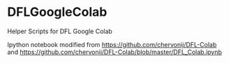# DFLGoogleColab
Helper Scripts for DFL Google Colab

Ipython notebook modified from https://github.com/chervonij/DFL-Colab and https://github.com/chervonij/DFL-Colab/blob/master/DFL_Colab.ipynb
